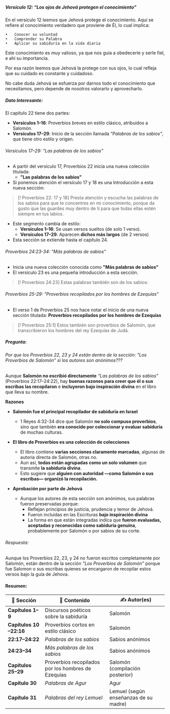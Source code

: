 ##### Versículo 12: “Los ojos de Jehová protegen el conocimiento”

En el versículo 12 leemos que Jehová protege el conocimiento. Aquí se refiere al conocimiento verdadero que proviene de Él, lo cual implica:

	•	Conocer su voluntad
	•	Comprender su Palabra
	•	Aplicar su sabiduría en la vida diaria

Este conocimiento es muy valioso, ya que nos guía a obedecerle y serle fiel, e ahí su importancia.

Por esa razón leemos que Jehová la protege con sus ojos, lo cual refleja que su cuidado es constante y cuidadoso.

No cabe duda  Jehová se esfuerza por darnos todo el conocimiento que necesitamos, pero depende de nosotros valorarlo y aprovecharlo.

##### Dato Interesante:
El capítulo 22 tiene dos partes:

- **Versículos 1–16**: Proverbios breves en estilo clásico, atribuidos a Salomón.
- **Versículos 17–29**: Inicio de la sección llamada _"Palabras de los sabios"_, que tiene otro estilo y origen.
###### Versículos 17–29: “Las palabras de los sabios”
- A partir del versículo 17, Proverbios 22 inicia una nueva colección titulada:
	- **"Las palabras de los sabios"**
- Si ponemos atención el versículo 17 y 18  es una Introducción a esta nueva sección:

>[! Proverbios 22: 17 y 18]
>Presta atención y escucha las palabras de los sabios para que te concentres en mi conocimiento, porque da gusto que las guardes muy dentro de ti para que todas ellas estén siempre en tus labios.

- Este segmento cambia de estilo: 
	- **Versículos 1–16**: Se usan versos sueltos (de solo 1 verso).
	- **Versículos 17–29**: Aparecen **dichos más largos** (de 2 versos)
-  Esta sección se extiende hasta el capítulo 24.
###### Proverbios 24:23-34: "Más palabras de sabios" 
- Inicia una nueva colección conocida como **"Más palabras de sabios"**
- El versículo 23 es una pequeña introducción a esta sección.

>[! Proverbios 24:23]
>Estas palabras también son de los sabios:


###### Proverbios 25-29: "Proverbios recopilados por los hombres de Ezequías"
- El verso 1 de Proverbios 25 nos hace notar el inicio de una nueva sección titulada: **Proverbios recopilados por los hombres de Ezequías**

>[! Proverbios 25:1]
>Estos también son proverbios de Salomón, que transcribieron los hombres del rey Ezequías de Judá.

##### Pregunta: 
###### Por que los Proverbios 22, 23 y 24 están dentro de la sección: "Los Proverbios de Salomón” si los autores son anónimos???

Aunque **Salomón no escribió directamente** _“Las palabras de los sabios”_ (Proverbios 22:17–24:22), hay **buenas razones para creer que él o sus escribas las recopilaron** e **incluyeron bajo inspiración divina** en el libro que lleva su nombre. 

**Razones**

- **Salomón fue el principal recopilador de sabiduría en Israel**
	- 1 Reyes 4:32-34 dice que Salomón **no solo compuso proverbios**, sino que también **era conocido por coleccionar y evaluar sabiduría** de muchas culturas.

 - **El libro de Proverbios es una colección de colecciones**
	- El libro contiene **varias secciones claramente marcadas**, algunas de autoría directa de Salomón, otras no.
	- Aun así, **todas están agrupadas como un solo volumen** que transmite **la sabiduría divina**.
	- Esto sugiere que **alguien con autoridad —como Salomón o sus escribas— organizó la recopilación.**

- **Aprobación por parte de Jehová**
	- Aunque los autores de esta sección son anónimos, sus palabras fueron preservadas porque:
	    - Reflejan principios de justicia, prudencia y temor de Jehová.
	    - Fueron incluidas en las Escrituras **bajo inspiración divina** 
		- La forma en que están integradas indica que **fueron evaluadas, aceptadas y reconocidas como sabiduría genuina**, probablemente por Salomón o por sabios de su corte.
###### Respuesta: 
Aunque los Proverbios 22, 23, y 24 no fueron escritos completamente por Salomón, están dentro de la sección _"Los Proverbios de Salomón"_ porque fue Salomon o sus escribas quienes se encargaron de recopilar estos versos bajo la guía de Jehova. 


#### Resumen: 
| 📖 **Sección**          | 📝 **Contenido**                                   | ✍️ **Autor(es)**                      |
| ----------------------- | -------------------------------------------------- | ------------------------------------- |
| **Capítulos 1–9**       | Discursos poéticos sobre la sabiduría              | Salomón                               |
| **Capítulos 10 –22:16** | Proverbios cortos en estilo clásico                | Salomón                               |
| **22:17–24:22**         | _Palabras de los sabios_                           | Sabios anónimos                       |
| **24:23–34**            | _Más palabras de los sabios_                       | Sabios anónimos                       |
| **Capítulos 25–29**     | Proverbios recopilados por los hombres de Ezequías | Salomón (compilación posterior)       |
| **Capítulo 30**         | _Palabras de Agur_                                 | Agur                                  |
| **Capítulo 31**         | _Palabras del rey Lemuel_                          | Lemuel (según enseñanzas de su madre) |
